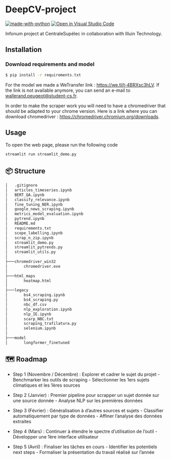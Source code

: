 # DeepCV-project
[![made-with-python](https://img.shields.io/badge/Made%20with-Python-1f425f.svg)](https://www.python.org/) 
[![Open in Visual Studio Code](https://img.shields.io/badge/Editor-VSCode-blue?style=flat-square&logo=visual-studio-code&logoColor=white)](https://github.dev/ThomasLef/Projet-Illuin) 

Infonum project at CentraleSupélec in collaboration with Illuin Technology.
## Installation
### Download requirements and model

```bash
$ pip install -r requirements.txt
```

For the model we made a WeTransfer link : https://we.tl/t-4BRXsc3hLV. If the link is not available anymore, you can send an e-mail to wallerand.peugeot@student-cs.fr.

In order to make the scraper work you will need to have a chromedriver that should be adapted to your chrome version. Here is a link where you can download chromedriver : https://chromedriver.chromium.org/downloads.

## Usage

To open the web page, please run the following code

```bash
streamlit run streamlit_demo.py
```

## :package: Structure
```bash
│   .gitignore
│   articles_timeseries.ipynb
│   BERT_QA.ipynb
│   classify_relevance.ipynb
│   fine_tuning_NER.ipynb
│   google_news_scraping.ipynb
│   metrics_model_evaluation.ipynb
│   pytrend.ipynb
│   README.md
│   requirements.txt
│   scope_labelling.ipynb
│   scrap_n_zip.ipynb
│   streamlit_demo.py
│   streamlit_pytrends.py
│   streamlit_utils.py
│
├───chromedriver_win32
│       chromedriver.exe
│
├───html_maps
│       heatmap.html
│
├───legacy
│       bs4_scraping.ipynb
│       bs4_scraping.py
│       nbc_df.csv
│       nlp_exploration.ipynb
│       nlp_IE.ipynb
│       scarp_NBC.txt
│       scraping_trafilatura.py
│       selenium.ipynb
│
├───model
│       longformer_finetuned
```

## :world_map: Roadmap

- Step 1 (Novembre / Décembre) : Explorer et cadrer le sujet du projet - Benchmarker les outils de scraping - Sélectionner les 1ers sujets climatiques et les 1ères sources

- Step 2 (Janvier) : Premier pipeline pour scrapper un sujet donnée sur une source donnée - Analyse NLP sur les premières données

- Step 3 (Février) : Généralisation à d’autres sources et sujets - Classifier automatiquement par type de données - Affiner l’analyse des données extraites

- Step 4 (Mars) : Continuer à étendre le spectre d’utilisation de l’outil - Développer une 1ère interface utilisateur

- Step 5 (Avril) : Finaliser les tâches en cours - Identifier les potentiels next steps - Formaliser la présentation du travail réalisé sur l’année








